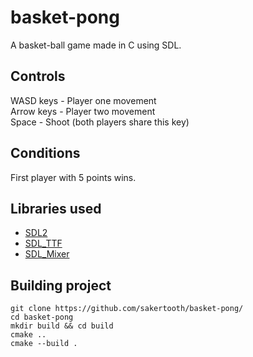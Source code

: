 # basket-pong
A basket-ball game made in C using SDL.

## Controls
WASD keys - Player one movement  
Arrow keys - Player two movement  
Space - Shoot (both players share this key)

## Conditions
First player with 5 points wins.

## Libraries used
  * [SDL2](https://www.libsdl.org/)
  * [SDL_TTF](https://www.libsdl.org/projects/SDL_ttf/)
  * [SDL_Mixer](https://www.libsdl.org/projects/SDL_mixer/)

## Building project
```
git clone https://github.com/sakertooth/basket-pong/
cd basket-pong
mkdir build && cd build
cmake ..
cmake --build .
```
